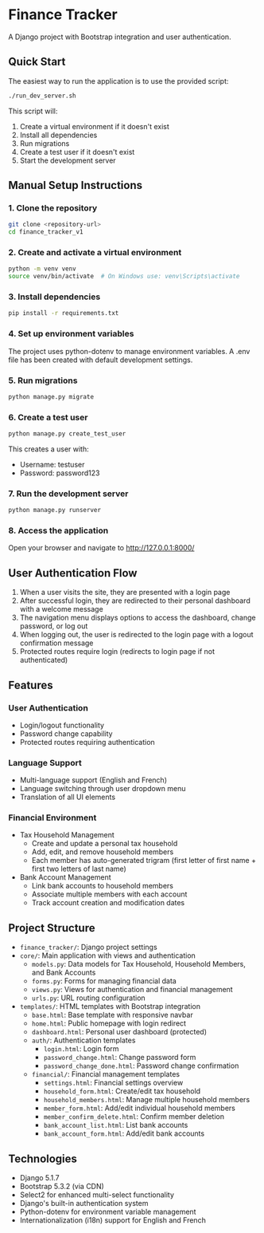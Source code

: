 # Finance Tracker

A Django project with Bootstrap integration and user authentication.

## Quick Start

The easiest way to run the application is to use the provided script:

```bash
./run_dev_server.sh
```

This script will:
1. Create a virtual environment if it doesn't exist
2. Install all dependencies
3. Run migrations
4. Create a test user if it doesn't exist
5. Start the development server

## Manual Setup Instructions

### 1. Clone the repository
```bash
git clone <repository-url>
cd finance_tracker_v1
```

### 2. Create and activate a virtual environment
```bash
python -m venv venv
source venv/bin/activate  # On Windows use: venv\Scripts\activate
```

### 3. Install dependencies
```bash
pip install -r requirements.txt
```

### 4. Set up environment variables
The project uses python-dotenv to manage environment variables. A .env file has been created with default development settings.

### 5. Run migrations
```bash
python manage.py migrate
```

### 6. Create a test user
```bash
python manage.py create_test_user
```
This creates a user with:
- Username: testuser
- Password: password123

### 7. Run the development server
```bash
python manage.py runserver
```

### 8. Access the application
Open your browser and navigate to http://127.0.0.1:8000/

## User Authentication Flow

1. When a user visits the site, they are presented with a login page
2. After successful login, they are redirected to their personal dashboard with a welcome message
3. The navigation menu displays options to access the dashboard, change password, or log out
4. When logging out, the user is redirected to the login page with a logout confirmation message
5. Protected routes require login (redirects to login page if not authenticated)

## Features

### User Authentication
- Login/logout functionality
- Password change capability
- Protected routes requiring authentication

### Language Support
- Multi-language support (English and French)
- Language switching through user dropdown menu
- Translation of all UI elements

### Financial Environment
- Tax Household Management
  - Create and update a personal tax household
  - Add, edit, and remove household members
  - Each member has auto-generated trigram (first letter of first name + first two letters of last name)
- Bank Account Management
  - Link bank accounts to household members
  - Associate multiple members with each account
  - Track account creation and modification dates

## Project Structure

- `finance_tracker/`: Django project settings
- `core/`: Main application with views and authentication
  - `models.py`: Data models for Tax Household, Household Members, and Bank Accounts
  - `forms.py`: Forms for managing financial data
  - `views.py`: Views for authentication and financial management
  - `urls.py`: URL routing configuration
- `templates/`: HTML templates with Bootstrap integration
  - `base.html`: Base template with responsive navbar
  - `home.html`: Public homepage with login redirect
  - `dashboard.html`: Personal user dashboard (protected)
  - `auth/`: Authentication templates
    - `login.html`: Login form
    - `password_change.html`: Change password form
    - `password_change_done.html`: Password change confirmation
  - `financial/`: Financial management templates
    - `settings.html`: Financial settings overview
    - `household_form.html`: Create/edit tax household
    - `household_members.html`: Manage multiple household members
    - `member_form.html`: Add/edit individual household members
    - `member_confirm_delete.html`: Confirm member deletion
    - `bank_account_list.html`: List bank accounts
    - `bank_account_form.html`: Add/edit bank accounts

## Technologies
- Django 5.1.7
- Bootstrap 5.3.2 (via CDN)
- Select2 for enhanced multi-select functionality
- Django's built-in authentication system
- Python-dotenv for environment variable management
- Internationalization (i18n) support for English and French